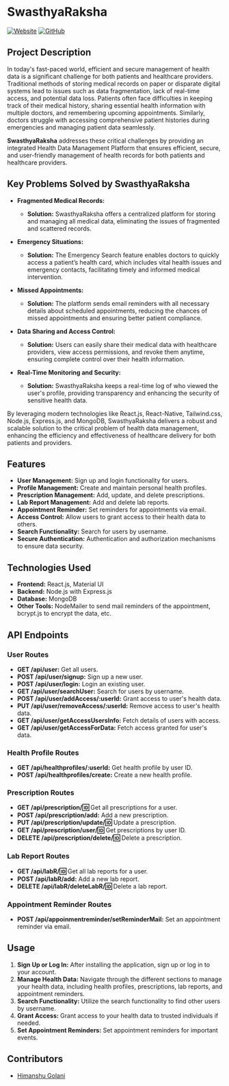 # SwasthyaRaksha

[![Website](https://img.shields.io/badge/Website-Live-brightgreen)](https://swasthyaraksha.onrender.com)
[![GitHub](https://img.shields.io/badge/App-GitHub-blue)](https://github.com/your-repo-link)

## Project Description

In today's fast-paced world, efficient and secure management of health data is a significant challenge for both patients and healthcare providers. Traditional methods of storing medical records on paper or disparate digital systems lead to issues such as data fragmentation, lack of real-time access, and potential data loss. Patients often face difficulties in keeping track of their medical history, sharing essential health information with multiple doctors, and remembering upcoming appointments. Similarly, doctors struggle with accessing comprehensive patient histories during emergencies and managing patient data seamlessly.

**SwasthyaRaksha** addresses these critical challenges by providing an integrated Health Data Management Platform that ensures efficient, secure, and user-friendly management of health records for both patients and healthcare providers.

## Key Problems Solved by SwasthyaRaksha

- **Fragmented Medical Records:**
  - **Solution:** SwasthyaRaksha offers a centralized platform for storing and managing all medical data, eliminating the issues of fragmented and scattered records.

- **Emergency Situations:**
  - **Solution:** The Emergency Search feature enables doctors to quickly access a patient’s health card, which includes vital health issues and emergency contacts, facilitating timely and informed medical intervention.

- **Missed Appointments:**
  - **Solution:** The platform sends email reminders with all necessary details about scheduled appointments, reducing the chances of missed appointments and ensuring better patient compliance.

- **Data Sharing and Access Control:**
  - **Solution:** Users can easily share their medical data with healthcare providers, view access permissions, and revoke them anytime, ensuring complete control over their health information.

- **Real-Time Monitoring and Security:**
  - **Solution:** SwasthyaRaksha keeps a real-time log of who viewed the user's profile, providing transparency and enhancing the security of sensitive health data.

By leveraging modern technologies like React.js, React-Native, Tailwind.css, Node.js, Express.js, and MongoDB, SwasthyaRaksha delivers a robust and scalable solution to the critical problem of health data management, enhancing the efficiency and effectiveness of healthcare delivery for both patients and providers.

## Features

- **User Management:** Sign up and login functionality for users.
- **Profile Management:** Create and maintain personal health profiles.
- **Prescription Management:** Add, update, and delete prescriptions.
- **Lab Report Management:** Add and delete lab reports.
- **Appointment Reminder:** Set reminders for appointments via email.
- **Access Control:** Allow users to grant access to their health data to others.
- **Search Functionality:** Search for users by username.
- **Secure Authentication:** Authentication and authorization mechanisms to ensure data security.

## Technologies Used

- **Frontend:** React.js, Material UI
- **Backend:** Node.js with Express.js
- **Database:** MongoDB
- **Other Tools:** NodeMailer to send mail reminders of the appointment, bcrypt.js to encrypt the data, etc.

## API Endpoints

### User Routes

- **GET /api/user:** Get all users.
- **POST /api/user/signup:** Sign up a new user.
- **POST /api/user/login:** Login an existing user.
- **GET /api/user/searchUser:** Search for users by username.
- **POST /api/user/addAccess/:userId:** Grant access to user's health data.
- **PUT /api/user/removeAccess/:userId:** Remove access to user's health data.
- **GET /api/user/getAccessUsersInfo:** Fetch details of users with access.
- **GET /api/user/getAccessForData:** Fetch access granted for user's data.

### Health Profile Routes

- **GET /api/healthprofiles/:userId:** Get health profile by user ID.
- **POST /api/healthprofiles/create:** Create a new health profile.

### Prescription Routes

- **GET /api/prescription/:id:** Get all prescriptions for a user.
- **POST /api/prescription/add:** Add a new prescription.
- **PUT /api/prescription/update/:id:** Update a prescription.
- **GET /api/prescription/user/:id:** Get prescriptions by user ID.
- **DELETE /api/prescription/delete/:id:** Delete a prescription.

### Lab Report Routes

- **GET /api/labR/:id:** Get all lab reports for a user.
- **POST /api/labR/add:** Add a new lab report.
- **DELETE /api/labR/deleteLabR/:id:** Delete a lab report.

### Appointment Reminder Routes

- **POST /api/appoinmentreminder/setReminderMail:** Set an appointment reminder via email.

## Usage

1. **Sign Up or Log In:** After installing the application, sign up or log in to your account.
2. **Manage Health Data:** Navigate through the different sections to manage your health data, including health profiles, prescriptions, lab reports, and appointment reminders.
3. **Search Functionality:** Utilize the search functionality to find other users by username.
4. **Grant Access:** Grant access to your health data to trusted individuals if needed.
5. **Set Appointment Reminders:** Set appointment reminders for important events.

## Contributors

- [Himanshu Golani](https://github.com/HimanshuGolani)
